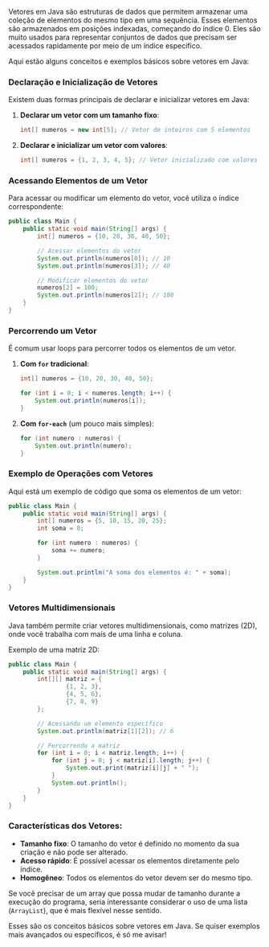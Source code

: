 Vetores em Java são estruturas de dados que permitem armazenar uma coleção de elementos do mesmo tipo em uma sequência.
Esses elementos são armazenados em posições indexadas, começando do índice 0. Eles são muito usados para representar
conjuntos de dados que precisam ser acessados rapidamente por meio de um índice específico.

Aqui estão alguns conceitos e exemplos básicos sobre vetores em Java:

### Declaração e Inicialização de Vetores

Existem duas formas principais de declarar e inicializar vetores em Java:

1. **Declarar um vetor com um tamanho fixo**:
   ```java
   int[] numeros = new int[5]; // Vetor de inteiros com 5 elementos
   ```

2. **Declarar e inicializar um vetor com valores**:
   ```java
   int[] numeros = {1, 2, 3, 4, 5}; // Vetor inicializado com valores
   ```

### Acessando Elementos de um Vetor

Para acessar ou modificar um elemento do vetor, você utiliza o índice correspondente:

```java
public class Main {
    public static void main(String[] args) {
        int[] numeros = {10, 20, 30, 40, 50};

        // Acessar elementos do vetor
        System.out.println(numeros[0]); // 10
        System.out.println(numeros[3]); // 40

        // Modificar elementos do vetor
        numeros[2] = 100;
        System.out.println(numeros[2]); // 100
    }
}
```

### Percorrendo um Vetor

É comum usar loops para percorrer todos os elementos de um vetor.

1. **Com `for` tradicional**:
   ```java
   int[] numeros = {10, 20, 30, 40, 50};

   for (int i = 0; i < numeros.length; i++) {
       System.out.println(numeros[i]);
   }
   ```

2. **Com `for-each`** (um pouco mais simples):
   ```java
   for (int numero : numeros) {
       System.out.println(numero);
   }
   ```

### Exemplo de Operações com Vetores

Aqui está um exemplo de código que soma os elementos de um vetor:

```java
public class Main {
    public static void main(String[] args) {
        int[] numeros = {5, 10, 15, 20, 25};
        int soma = 0;

        for (int numero : numeros) {
            soma += numero;
        }

        System.out.println("A soma dos elementos é: " + soma);
    }
}
```

### Vetores Multidimensionais

Java também permite criar vetores multidimensionais, como matrizes (2D), onde você trabalha com mais de uma linha e
coluna.

Exemplo de uma matriz 2D:

```java
public class Main {
    public static void main(String[] args) {
        int[][] matriz = {
                {1, 2, 3},
                {4, 5, 6},
                {7, 8, 9}
        };

        // Acessando um elemento específico
        System.out.println(matriz[1][2]); // 6

        // Percorrendo a matriz
        for (int i = 0; i < matriz.length; i++) {
            for (int j = 0; j < matriz[i].length; j++) {
                System.out.print(matriz[i][j] + " ");
            }
            System.out.println();
        }
    }
}
```

### Características dos Vetores:

- **Tamanho fixo**: O tamanho do vetor é definido no momento da sua criação e não pode ser alterado.
- **Acesso rápido**: É possível acessar os elementos diretamente pelo índice.
- **Homogêneo**: Todos os elementos do vetor devem ser do mesmo tipo.

Se você precisar de um array que possa mudar de tamanho durante a execução do programa, seria interessante considerar o
uso de uma lista (`ArrayList`), que é mais flexível nesse sentido.

Esses são os conceitos básicos sobre vetores em Java. Se quiser exemplos mais avançados ou específicos, é só me avisar!